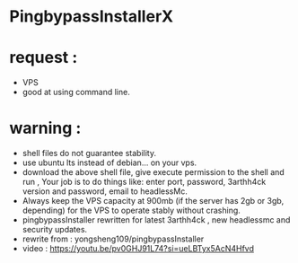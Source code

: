 # PingbypassInstallerX
# request :
- VPS
- good at using command line.
# warning : 
- shell files do not guarantee stability.
- use ubuntu lts instead of debian... on your vps.
- download the above shell file, give execute permission to the shell and run , Your job is to do things like: enter port, password, 3arthh4ck version and password, email to headlessMc.
- Always keep the VPS capacity at 900mb (if the server has 2gb or 3gb, depending) for the VPS to operate stably without crashing.
- pingbypassInstaller rewritten for latest 3arthh4ck , new headlessmc and security updates.
- rewrite from : yongsheng109/pingbypassInstaller
- video : https://youtu.be/pv0GHJ91L74?si=ueLBTyx5AcN4Hfvd
